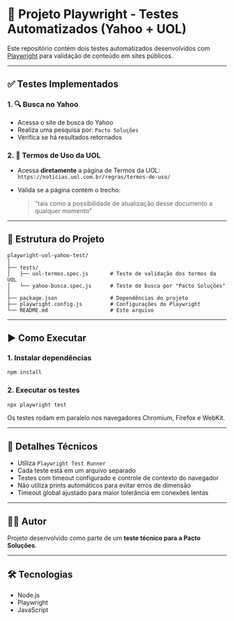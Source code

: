 # 🧪 Projeto Playwright - Testes Automatizados (Yahoo + UOL)

Este repositório contém dois testes automatizados desenvolvidos com [Playwright](https://playwright.dev/) para validação de conteúdo em sites públicos.

---

## ✅ Testes Implementados

### 1. 🔍 Busca no Yahoo

- Acessa o site de busca do Yahoo
- Realiza uma pesquisa por: `Pacto Soluções`
- Verifica se há resultados retornados

### 2. 📜 Termos de Uso da UOL

- Acessa **diretamente** a página de Termos da UOL:  
  `https://noticias.uol.com.br/regras/termos-de-uso/`
- Valida se a página contém o trecho:

  > "tais como a possibilidade de atualização desse documento a qualquer momento"

---

## 📂 Estrutura do Projeto

```
playwright-uol-yahoo-test/
│
├── tests/
│   ├── uol-termos.spec.js       # Teste de validação dos termos da UOL
│   └── yahoo-busca.spec.js      # Teste de busca por "Pacto Soluções"
│
├── package.json                 # Dependências do projeto
├── playwright.config.js         # Configurações do Playwright
└── README.md                    # Este arquivo
```

---

## ▶️ Como Executar

### 1. Instalar dependências

```bash
npm install
```

### 2. Executar os testes

```bash
npx playwright test
```

Os testes rodam em paralelo nos navegadores Chromium, Firefox e WebKit.

---

## 🧪 Detalhes Técnicos

- Utiliza `Playwright Test Runner`
- Cada teste está em um arquivo separado
- Testes com timeout configurado e controle de contexto do navegador
- Não utiliza prints automáticos para evitar erros de dimensão
- Timeout global ajustado para maior tolerância em conexões lentas

---

## 🧑‍💻 Autor

Projeto desenvolvido como parte de um **teste técnico para a Pacto Soluções**.

---

## 🛠️ Tecnologias

- Node.js
- Playwright
- JavaScript
